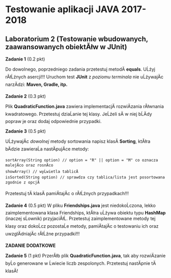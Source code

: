 # Testowanie aplikacji JAVA 2017-2018

## Laboratorium 2 (Testowanie wbudowanych, zaawansowanych obiektĂłw w JUnit)

**Zadanie 1** (0.2 pkt)

Do dowolnego, poprzedniego zadania przetestuj metodÄ **equals**. UĹźyj rĂłĹźnych asercji!!! Uruchom test **JUnit** z _poziomu terminala_ nie uĹźywajÄc narzÄdzi: **Maven, Gradle, itp.**

**Zadanie 2** (0.3 pkt)

Plik **QuadraticFunction.java** zawiera implementacjÄ rozwiÄzania rĂłwnania kwadratowego. Przetestuj dziaĹanie tej klasy. JeĹźeli sÄ w niej bĹÄdy popraw je oraz dodaj odpowiednie przypadki.

**Zadanie 3** (0.5 pkt)

UĹźywajÄc _dowolnej_ metody sortowania napisz klasÄ **Sorting**, ktĂłra bÄdzie zawieraĹa nastÄpujÄce metody:

```
sortArray(String option) // option = "R" || option = "M" co oznacza malejÄco oraz rosnÄco
showArray() // wyĹwietla tablicÄ
isSorted(String option) // sprawdza czy tablica/lista jest posortowana zgodnie z opcjÄ
```

Przetestuj tÄ klasÄ pamiÄtajÄc o rĂłĹźnych przypadkach!!!

**Zadanie 4** (0.5 pkt) W pliku **Friendships.java** jest niedokoĹczona, lekko zaimplementowana klasa Friendships, ktĂłra uĹźywa obiektu typu **HashMap** (inaczej sĹownik) przyjaciĂłĹ. Przetestuj zaimplementowane metody tej klasy oraz dokoĹcz pozostaĹe metody, pamiÄtajÄc o testowaniu ich oraz uwzglÄdniajÄc rĂłĹźne przypadki!!!

**ZADANIE DODATKOWE**

**Zadanie 5** (1 pkt) PrzerĂłb plik **QuadraticFunction.java**, tak aby rozwiÄzanie byĹo generowane w Ĺwiecie liczb zespolonych. Przetestuj nastÄpnie tÄ klasÄ!

